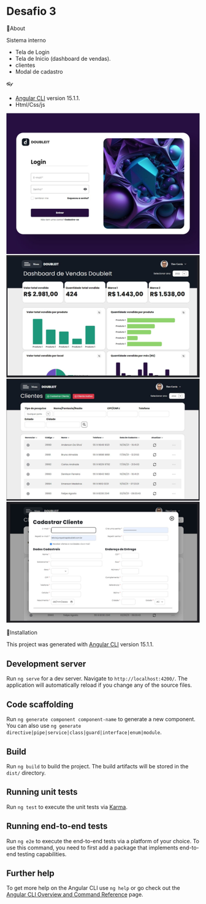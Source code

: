 # Desafio 3
📌About 

Sistema interno 
- Tela de Login
- Tela de Inicio (dashboard de vendas).
- clientes
- Modal de cadastro


👓 
 * [Angular CLI](https://github.com/angular/angular-cli) version 15.1.1.
 * Html/Css/js


![login](https://github.com/itsmejunqueira/desafio-front-3/blob/master/src/assets/login.JPG)
![Dashboard de vendas](https://github.com/itsmejunqueira/desafio-front-3/blob/master/src/assets/dashbboard.JPG)
![Dashboard clientes](https://github.com/itsmejunqueira/desafio-front-3/blob/master/src/assets/clientes.JPG)
![Modal cadastrar cliente](https://github.com/itsmejunqueira/desafio-front-3/blob/master/src/assets/Cadastro.JPG)


📕Installation

This project was generated with [Angular CLI](https://github.com/angular/angular-cli) version 15.1.1.

## Development server

Run `ng serve` for a dev server. Navigate to `http://localhost:4200/`. The application will automatically reload if you change any of the source files.

## Code scaffolding

Run `ng generate component component-name` to generate a new component. You can also use `ng generate directive|pipe|service|class|guard|interface|enum|module`.

## Build

Run `ng build` to build the project. The build artifacts will be stored in the `dist/` directory.

## Running unit tests

Run `ng test` to execute the unit tests via [Karma](https://karma-runner.github.io).

## Running end-to-end tests

Run `ng e2e` to execute the end-to-end tests via a platform of your choice. To use this command, you need to first add a package that implements end-to-end testing capabilities.

## Further help

To get more help on the Angular CLI use `ng help` or go check out the [Angular CLI Overview and Command Reference](https://angular.io/cli) page.

